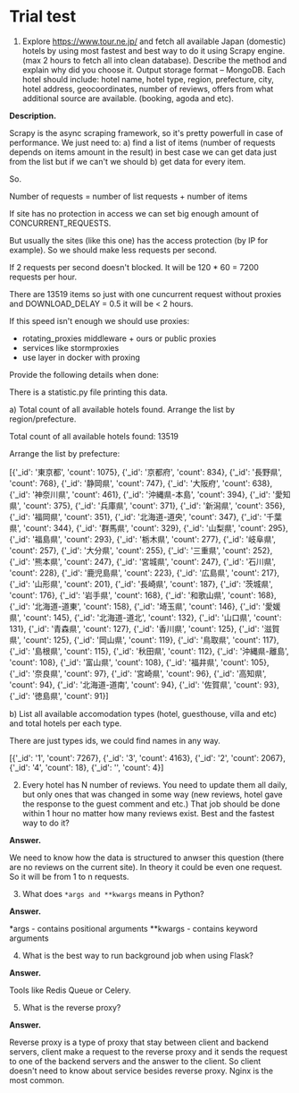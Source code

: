 # Trial test

1. Explore https://www.tour.ne.jp/ and fetch all available Japan (domestic) hotels by using most
fastest and best way to do it using Scrapy engine. (max 2 hours to fetch all into clean database).
Describe the method and explain why did you choose it. Output storage format – MongoDB. Each
hotel should include: hotel name, hotel type, region, prefecture, city, hotel address, geocoordinates,
number of reviews, offers from what additional source are available. (booking, agoda and etc).

**Description.**

Scrapy is the async scraping framework, so it's pretty powerfull in case of performance. We just need to:
a) find a list of items (number of requests depends on items amount in the result)
in best case we can get data just from the list but if we can't we should
b) get data for every item.

So.

Number of requests = number of list requests + number of items

If site has no protection in access we can set big enough amount of CONCURRENT_REQUESTS.

But usually the sites (like this one) has the access protection (by IP for example). So we should make less requests per second. 



If 2 requests per second doesn't blocked. It will be 120 * 60 = 7200 requests per hour. 

There are 13519 items so just with one cuncurrent request without proxies and DOWNLOAD_DELAY = 0.5 it will be < 2 hours.

If this speed isn't enough we should use proxies: 
 * rotating_proxies middleware + ours or public proxies
 * services like stormproxies
 * use layer in docker with proxing
 
Provide the following details when done:

There is a statistic.py file printing this data.

a) Total count of all available hotels found. Arrange the list by region/prefecture.

Total count of all available hotels found: 13519

Arrange the list by prefecture:

[{'_id': '東京都', 'count': 1075},
 {'_id': '京都府', 'count': 834},
 {'_id': '長野県', 'count': 768},
 {'_id': '静岡県', 'count': 747},
 {'_id': '大阪府', 'count': 638},
 {'_id': '神奈川県', 'count': 461},
 {'_id': '沖縄県-本島', 'count': 394},
 {'_id': '愛知県', 'count': 375},
 {'_id': '兵庫県', 'count': 371},
 {'_id': '新潟県', 'count': 356},
 {'_id': '福岡県', 'count': 351},
 {'_id': '北海道-道央', 'count': 347},
 {'_id': '千葉県', 'count': 344},
 {'_id': '群馬県', 'count': 329},
 {'_id': '山梨県', 'count': 295},
 {'_id': '福島県', 'count': 293},
 {'_id': '栃木県', 'count': 277},
 {'_id': '岐阜県', 'count': 257},
 {'_id': '大分県', 'count': 255},
 {'_id': '三重県', 'count': 252},
 {'_id': '熊本県', 'count': 247},
 {'_id': '宮城県', 'count': 247},
 {'_id': '石川県', 'count': 228},
 {'_id': '鹿児島県', 'count': 223},
 {'_id': '広島県', 'count': 217},
 {'_id': '山形県', 'count': 201},
 {'_id': '長崎県', 'count': 187},
 {'_id': '茨城県', 'count': 176},
 {'_id': '岩手県', 'count': 168},
 {'_id': '和歌山県', 'count': 168},
 {'_id': '北海道-道東', 'count': 158},
 {'_id': '埼玉県', 'count': 146},
 {'_id': '愛媛県', 'count': 145},
 {'_id': '北海道-道北', 'count': 132},
 {'_id': '山口県', 'count': 131},
 {'_id': '青森県', 'count': 127},
 {'_id': '香川県', 'count': 125},
 {'_id': '滋賀県', 'count': 125},
 {'_id': '岡山県', 'count': 119},
 {'_id': '鳥取県', 'count': 117},
 {'_id': '島根県', 'count': 115},
 {'_id': '秋田県', 'count': 112},
 {'_id': '沖縄県-離島', 'count': 108},
 {'_id': '富山県', 'count': 108},
 {'_id': '福井県', 'count': 105},
 {'_id': '奈良県', 'count': 97},
 {'_id': '宮崎県', 'count': 96},
 {'_id': '高知県', 'count': 94},
 {'_id': '北海道-道南', 'count': 94},
 {'_id': '佐賀県', 'count': 93},
 {'_id': '徳島県', 'count': 91}]

b) List all available accomodation types (hotel, guesthouse, villa and etc) and total hotels per each
type.

There are just types ids, we could find names in any way.

[{'_id': '1', 'count': 7267},
 {'_id': '3', 'count': 4163},
 {'_id': '2', 'count': 2067},
 {'_id': '4', 'count': 18},
 {'_id': '', 'count': 4}]

2. Every hotel has N number of reviews. You need to update them all daily, but only ones that was
changed in some way (new reviews, hotel gave the response to the guest comment and etc.) That
job should be done within 1 hour no matter how many reviews exist. Best and the fastest way to do
it?

**Answer.**

We need to know how the data is structured to anwser this question (there are no reviews on the current site). 
In theory it could be even one request.
So it will be from 1 to n requests.

3. What does `*args and **kwargs` means in Python?

**Answer.**

*args - contains positional arguments
**kwargs - contains keyword arguments

4. What is the best way to run background job when using Flask?

**Answer.**

Tools like Redis Queue or Celery.

5. What is the reverse proxy?

**Answer.**

Reverse proxy is a type of proxy that stay between client and backend servers, client make a request to the reverse proxy and 
it sends the request to one of the backend servers and the answer to the client. So client doesn't need to know about service
besides reverse proxy. Nginx is the most common.